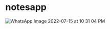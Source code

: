 # notesapp

![WhatsApp Image 2022-07-15 at 10 31 04 PM](https://user-images.githubusercontent.com/101867596/179277594-1ff6b7b7-0c0c-494d-b533-2e850eb983d7.jpeg)
